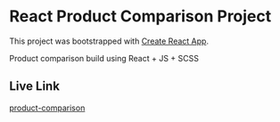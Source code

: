 # React Product Comparison Project 

This project was bootstrapped with [Create React App](https://github.com/facebook/create-react-app).

Product comparison build using React + JS + SCSS

## Live Link

[product-comparison](https://product-comparison-react.netlify.app/)